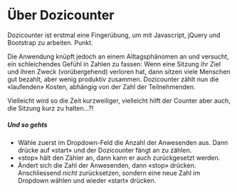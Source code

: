 # Über Dozicounter

Dozicounter ist erstmal eine Fingerübung, um mit Javascript, jQuery und Bootstrap zu arbeiten. Punkt.

Die Anwendung knüpft jedoch an einem Alltagsphänomen an und versucht, ein schleichendes Gefühl in Zahlen zu fassen: Wenn eine Sitzung ihr Ziel und ihren Zweck (vorübergehend) verloren hat, dann sitzen viele Menschen gut bezahlt, aber wenig produktiv zusammen. Dozicounter zählt nun die «laufenden» Kosten, abhängig von der Zahl der Teilnehmenden.

Vielleicht wird so die Zeit kurzweiliger, vielleicht hilft der Counter aber auch, die Sitzung kurz zu halten…?!

##### Und so gehts

+ Wähle zuerst im Dropdown-Feld die Anzahl der Anwesenden aus. Dann drücke auf «start» und der Dozicounter fängt an zu zählen.
+ «stop» hält den Zähler an, dann kann er auch zurückgesetzt werden.
+ Ändert sich die Zahl der Anwesenden, dann «stop» drücken. Anschliessend *nicht* zurücksetzen, sondern eine neue Zahl im Dropdown wählen und wieder «start» drücken.